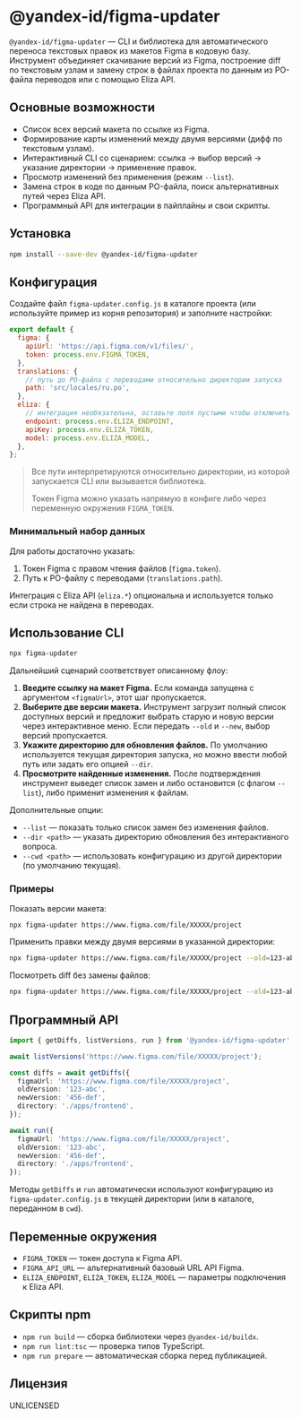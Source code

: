 # @yandex-id/figma-updater

`@yandex-id/figma-updater` — CLI и библиотека для автоматического переноса текстовых правок из макетов Figma в кодовую базу.
Инструмент объединяет скачивание версий из Figma, построение diff по текстовым узлам и замену строк в файлах проекта
по данным из PO-файла переводов или с помощью Eliza API.

## Основные возможности

- Список всех версий макета по ссылке из Figma.
- Формирование карты изменений между двумя версиями (дифф по текстовым узлам).
- Интерактивный CLI со сценарием: ссылка → выбор версий → указание директории → применение правок.
- Просмотр изменений без применения (режим `--list`).
- Замена строк в коде по данным PO-файла, поиск альтернативных путей через Eliza API.
- Программный API для интеграции в пайплайны и свои скрипты.

## Установка

```bash
npm install --save-dev @yandex-id/figma-updater
```

## Конфигурация

Создайте файл `figma-updater.config.js` в каталоге проекта (или используйте пример из корня репозитория) и заполните настройки:

```js
export default {
  figma: {
    apiUrl: 'https://api.figma.com/v1/files/',
    token: process.env.FIGMA_TOKEN,
  },
  translations: {
    // путь до PO-файла с переводами относительно директории запуска
    path: 'src/locales/ru.po',
  },
  eliza: {
    // интеграция необязательна, оставьте поля пустыми чтобы отключить
    endpoint: process.env.ELIZA_ENDPOINT,
    apiKey: process.env.ELIZA_TOKEN,
    model: process.env.ELIZA_MODEL,
  },
};
```

> Все пути интерпретируются относительно директории, из которой запускается CLI или вызывается библиотека.
>
> Токен Figma можно указать напрямую в конфиге либо через переменную окружения `FIGMA_TOKEN`.

### Минимальный набор данных

Для работы достаточно указать:

1. Токен Figma с правом чтения файлов (`figma.token`).
2. Путь к PO-файлу с переводами (`translations.path`).

Интеграция с Eliza API (`eliza.*`) опциональна и используется только если строка не найдена в переводах.

## Использование CLI

```bash
npx figma-updater
```

Дальнейший сценарий соответствует описанному флоу:

1. **Введите ссылку на макет Figma.** Если команда запущена с аргументом `<figmaUrl>`, этот шаг пропускается.
2. **Выберите две версии макета.** Инструмент загрузит полный список доступных версий и предложит выбрать старую и новую версии через интерактивное меню. Если передать `--old` и `--new`, выбор версий пропускается.
3. **Укажите директорию для обновления файлов.** По умолчанию используется текущая директория запуска, но можно ввести любой путь или задать его опцией `--dir`.
4. **Просмотрите найденные изменения.** После подтверждения инструмент выведет список замен и либо остановится (с флагом `--list`), либо применит изменения к файлам.

Дополнительные опции:

- `--list` — показать только список замен без изменения файлов.
- `--dir <path>` — указать директорию обновления без интерактивного вопроса.
- `--cwd <path>` — использовать конфигурацию из другой директории (по умолчанию текущая).

### Примеры

Показать версии макета:

```bash
npx figma-updater https://www.figma.com/file/XXXXX/project
```

Применить правки между двумя версиями в указанной директории:

```bash
npx figma-updater https://www.figma.com/file/XXXXX/project --old=123-abc --new=456-def --dir ./apps/frontend
```

Посмотреть diff без замены файлов:

```bash
npx figma-updater https://www.figma.com/file/XXXXX/project --old=123-abc --new=456-def --list
```

## Программный API

```ts
import { getDiffs, listVersions, run } from '@yandex-id/figma-updater';

await listVersions('https://www.figma.com/file/XXXXX/project');

const diffs = await getDiffs({
  figmaUrl: 'https://www.figma.com/file/XXXXX/project',
  oldVersion: '123-abc',
  newVersion: '456-def',
  directory: './apps/frontend',
});

await run({
  figmaUrl: 'https://www.figma.com/file/XXXXX/project',
  oldVersion: '123-abc',
  newVersion: '456-def',
  directory: './apps/frontend',
});
```

Методы `getDiffs` и `run` автоматически используют конфигурацию из `figma-updater.config.js` в текущей директории (или в каталоге, переданном в `cwd`).

## Переменные окружения

- `FIGMA_TOKEN` — токен доступа к Figma API.
- `FIGMA_API_URL` — альтернативный базовый URL API Figma.
- `ELIZA_ENDPOINT`, `ELIZA_TOKEN`, `ELIZA_MODEL` — параметры подключения к Eliza API.

## Скрипты npm

- `npm run build` — сборка библиотеки через `@yandex-id/buildx`.
- `npm run lint:tsc` — проверка типов TypeScript.
- `npm run prepare` — автоматическая сборка перед публикацией.

## Лицензия

UNLICENSED
